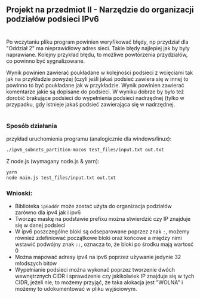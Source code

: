## Projekt na przedmiot II - Narzędzie do organizacji podziałów podsieci IPv6

#
Po wczytaniu pliku program powinien weryfikować błędy, np przydział dla "Oddział 2" ma nieprawidłowy adres sieci. Takie błędy najlepiej jak by były naprawiane. Kolejny przykład błędu, to możliwe powtórzenia przydziałów, co powinno być sygnalizowane.

Wynik powinien zawierać poukładane w kolejności podsieci z wcięciami tak jak na przykładzie powyżej (czyli jeśli jakaś podsieć zawiera się w innej to powinno to być poukładane jak w przykładzie. Wynik powinien zawierać komentarze jakie są dopisane do podsieci. W wyniku dobrze by było też dorobić brakujące podsieci do wypełnienia podsieci nadrzędnej (tylko w przypadku, gdy istnieje jakaś podsieć zawierająca się w nadrzędnej.

#
### Sposób działania

przykład uruchomienia programu (analogicznie dla windows/linux):

```bash
./ipv6_subnets_partition-macos test_files/input.txt out.txt
```



Z node.js (wymagany node.js & yarn):

```bash
yarn
node main.js test_files/input.txt out.txt
```


### Wnioski:
- Biblioteka `ip6addr` może zostać użyta do organizacja podziałów zarówno dla ipv4 jak i ipv6
- Tworząc maskę na podstawie prefixu można stwierdzić czy IP znajduje się w danej podsieci
- W ipv6 poszczególne bloki są odseparowane poprzez znak `:`, możemy również zdefiniować początkowe bloki oraz końcowe a między nimi wstawić podwójny znak `::`, oznacza to, że bloki po środku mają wartosć 0
- Można mapować adresy ipv4 na ipv6 poprzez używanie jedynie 32 młodszych bitów
- Wypełnianie podsieci można wykonać poprzez tworzenie dwóch wewnętrznych CIDR i sprawdzenie czy jakikolwiek IP znajduje się w tych CIDR, jeżeli nie, to możemy przyjąć, że taka alokacja jest "WOLNA" i możemy to udokumentować w pliku wyjściowym.